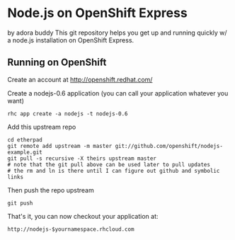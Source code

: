 Node.js on OpenShift Express
==============================
by adora buddy
This git repository helps you get up and running quickly w/ a node.js installation
on OpenShift Express. 
 
Running on OpenShift
----------------------------

Create an account at http://openshift.redhat.com/

Create a nodejs-0.6 application (you can call your application whatever you want)

    rhc app create -a nodejs -t nodejs-0.6

Add this upstream repo

    cd etherpad
    git remote add upstream -m master git://github.com/openshift/nodejs-example.git
    git pull -s recursive -X theirs upstream master
    # note that the git pull above can be used later to pull updates
    # the rm and ln is there until I can figure out github and symbolic links 
Then push the repo upstream

    git push

That's it, you can now checkout your application at:

    http://nodejs-$yournamespace.rhcloud.com

